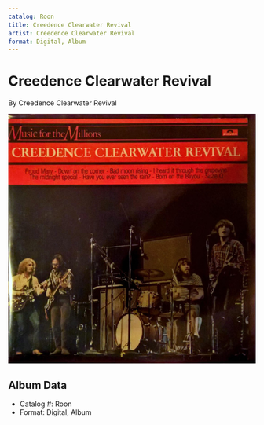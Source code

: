 ```yaml
---
catalog: Roon
title: Creedence Clearwater Revival
artist: Creedence Clearwater Revival
format: Digital, Album
---
```


# Creedence Clearwater Revival

By Creedence Clearwater Revival

![](../../assets/albumcovers/Creedence_Clearwater_Revival-Creedence_Clearwater_Revival.png)

## Album Data

- Catalog #: Roon
- Format: Digital, Album

